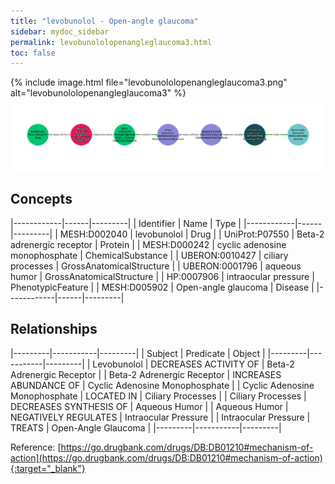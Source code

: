 ```yaml
---
title: "levobunolol - Open-angle glaucoma"
sidebar: mydoc_sidebar
permalink: levobunololopenangleglaucoma3.html
toc: false 
---
```


{% include image.html file="levobunololopenangleglaucoma3.png" alt="levobunololopenangleglaucoma3" %}![Path Visualization](/images/levobunololopenangleglaucoma3.png)

## Concepts

|------------|------|---------|
| Identifier | Name | Type    |
|------------|------|---------|
| MESH:D002040 | levobunolol | Drug |
| UniProt:P07550 | Beta-2 adrenergic receptor | Protein |
| MESH:D000242 | cyclic adenosine monophosphate | ChemicalSubstance |
| UBERON:0010427 | ciliary processes | GrossAnatomicalStructure |
| UBERON:0001796 | aqueous humor | GrossAnatomicalStructure |
| HP:0007906 | intraocular pressure | PhenotypicFeature |
| MESH:D005902 | Open-angle glaucoma | Disease |
|------------|------|---------|

## Relationships

|---------|-----------|---------|
| Subject | Predicate | Object  |
|---------|-----------|---------|
| Levobunolol | DECREASES ACTIVITY OF | Beta-2 Adrenergic Receptor |
| Beta-2 Adrenergic Receptor | INCREASES ABUNDANCE OF | Cyclic Adenosine Monophosphate |
| Cyclic Adenosine Monophosphate | LOCATED IN | Ciliary Processes |
| Ciliary Processes | DECREASES SYNTHESIS OF | Aqueous Humor |
| Aqueous Humor | NEGATIVELY REGULATES | Intraocular Pressure |
| Intraocular Pressure | TREATS | Open-Angle Glaucoma |
|---------|-----------|---------|

Reference: [https://go.drugbank.com/drugs/DB:DB01210#mechanism-of-action](https://go.drugbank.com/drugs/DB:DB01210#mechanism-of-action){:target="_blank"}